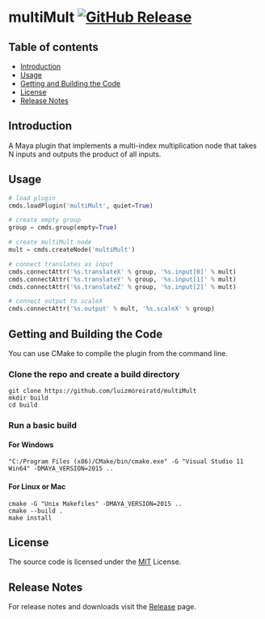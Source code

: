 # multiMult [![GitHub Release](https://img.shields.io/github/release/luizmoreiratd/multiMult.svg)](https://github.com/luizmoreiratd/multiMult/releases/latest)

## Table of contents
* [Introduction](#introduction)
* [Usage](#usage)
* [Getting and Building the Code](#getting-and-building-the-code)
* [License](#license)
* [Release Notes](#release-notes)

## Introduction
A Maya plugin that implements a multi-index multiplication node that takes N inputs and outputs the product of all inputs.

## Usage
```python
# load plugin
cmds.loadPlugin('multiMult', quiet=True)

# create empty group
group = cmds.group(empty=True)

# create multiMult node
mult = cmds.createNode('multiMult')

# connect translates as input
cmds.connectAttr('%s.translateX' % group, '%s.input[0]' % mult)
cmds.connectAttr('%s.translateY' % group, '%s.input[1]' % mult)
cmds.connectAttr('%s.translateZ' % group, '%s.input[2]' % mult)

# connect output to scaleX
cmds.connectAttr('%s.output' % mult, '%s.scaleX' % group)
```

## Getting and Building the Code
You can use CMake to compile the plugin from the command line.

### Clone the repo and create a build directory
```shell
git clone https://github.com/luizmoreiratd/multiMult
mkdir build
cd build
```

### Run a basic build
#### For Windows
```shell
"C:/Program Files (x86)/CMake/bin/cmake.exe" -G "Visual Studio 11 Win64" -DMAYA_VERSION=2015 ..
```

#### For Linux or Mac
```shell
cmake -G "Unix Makefiles" -DMAYA_VERSION=2015 ..
cmake --build .
make install
```

## License
The source code is licensed under the [MIT](./LICENSE) License.

## Release Notes
For release notes and downloads visit the [Release](https://github.com/luizmoreiratd/multiMult/releases/) page.
